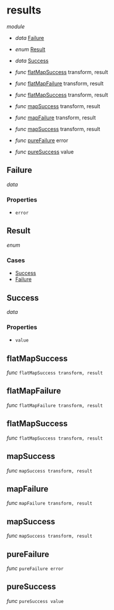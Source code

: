 # results

_module_ 

- _data_ [Failure](#Failure)
- _enum_ [Result](#Result)
- _data_ [Success](#Success)


- _func_ [flatMapSuccess](#flatMapSuccess) transform, result
- _func_ [flatMapFailure](#flatMapFailure) transform, result
- _func_ [flatMapSuccess](#flatMapSuccess) transform, result

- _func_ [mapSuccess](#mapSuccess) transform, result
- _func_ [mapFailure](#mapFailure) transform, result
- _func_ [mapSuccess](#mapSuccess) transform, result

- _func_ [pureFailure](#pureFailure) error
- _func_ [pureSuccess](#pureSuccess) value



## Failure

_data_ 

### Properties

- `error`

## Result

_enum_ 

### Cases

- [Success](#Success)
- [Failure](#Failure)

## Success

_data_ 

### Properties

- `value`



## flatMapSuccess

_func_ `flatMapSuccess transform, result`


## flatMapFailure

_func_ `flatMapFailure transform, result`


## flatMapSuccess

_func_ `flatMapSuccess transform, result`



## mapSuccess

_func_ `mapSuccess transform, result`


## mapFailure

_func_ `mapFailure transform, result`


## mapSuccess

_func_ `mapSuccess transform, result`



## pureFailure

_func_ `pureFailure error`


## pureSuccess

_func_ `pureSuccess value`



